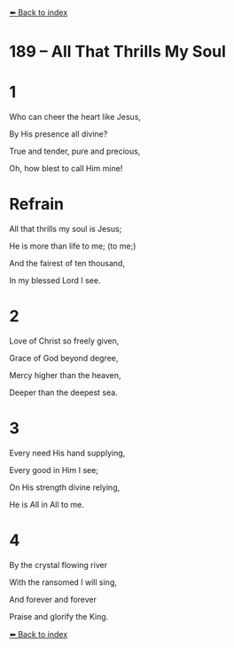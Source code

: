 [⬅️ Back to index](../README.md)

# 189 – All That Thrills My Soul





# 1

Who can cheer the heart like Jesus,

By His presence all divine?

True and tender, pure and precious,

Oh, how blest to call Him mine!



# Refrain

All that thrills my soul is Jesus;

He is more than life to me; (to me;)

And the fairest of ten thousand,

In my blessed Lord I see.



# 2

Love of Christ so freely given,

Grace of God beyond degree,

Mercy higher than the heaven,

Deeper than the deepest sea.



# 3

Every need His hand supplying,

Every good in Him I see;

On His strength divine relying,

He is All in All to me.



# 4

By the crystal flowing river

With the ransomed I will sing,

And forever and forever

Praise and glorify the King.

[⬅️ Back to index](../README.md)
